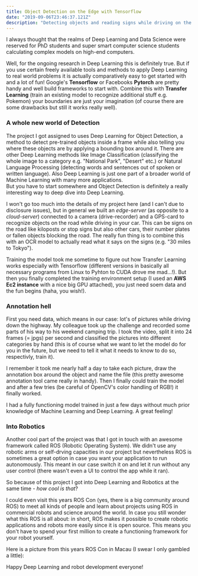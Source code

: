```yaml
---
title: Object Detection on the Edge with Tensorflow
date: "2019-09-06T23:46:37.121Z"
description: "Detecting objects and reading signs while driving on the highway."
---
```


I always thought that the realms of Deep Learning and Data Science were reserved for PhD students and super smart computer science students calculating complex models on high-end computers. 

Well, for the ongoing research in Deep Learning this is definitely true. But if you use certain freely available tools and methods to apply Deep Learning to real world problems it is actually comparatively easy to get started with and a lot of fun! Google's **Tensorflow** or Facebooks **Pytorch** are pretty handy and well build frameworks to start with. Combine this with **Transfer Learning** (train an existing model to recognize additional stuff e.g. Pokemon) your boundaries are just your imagination (of course there are some drawbacks but still it works really well). 

### A whole new world of Detection

The project I got assigned to uses Deep Learning for Object Detection, a method to detect pre-trained objects inside a frame while also telling you where these objects are by applying a bounding box around it. There are other Deep Learning methods like Image Classification (classifying the whole image to a category e.g. "National Park", "Desert" etc.) or Natural Language Processing (detecting words and sentences out of spoken or written language). Also Deep Learning is just one part of a broader world of Machine Learning with many more applications.  
But you have to start somewhere and Object Detection is definitely a really interesting way to deep dive into Deep Learning. 

I won't go too much into the details of my project here (and I can't due to disclosure issues), but in general we built an _edge-server_ (as opposite to a _cloud-server_) connected to a camera (drive-recorder) and a GPS-card to recognize objects on the road while driving in your car. This can be signs on the road like kiloposts or stop signs but also other cars, their number plates or fallen objects blocking the road. The really fun thing is to combine this with an OCR model to actually read what it says on the signs (e.g. "30 miles to Tokyo").

Training the model took me sometime to figure out how Transfer Learning works especially with Tensorflow (different versions in basically all necessary programs from Linux to Pyhton to CUDA drove me mad...!). But then you finally completed the training environment setup (I used an **AWS Ec2 instance** with a nice big GPU attached), you just need soem data and the fun begins (haha, you wish!). 

### Annotation hell

First you need data, which means in our case: lot's of pictures while driving down the highway. My colleague took up the challenge and recorded some parts of his way to his weekend camping trip. I took the video, split it into 24 frames (= jpgs) per second and classified the pictures into different categories by hand (this is of course what we want to let the model do for you in the future, but we need to tell it what it needs to know to do so, respectivly, train it).

I remember it took me nearly half a day to take each picture, draw the annotation box around the object and name the file (this pretty awesome annotation tool came really in handy). Then I finally could train the model and after a few tries (be careful of OpenCV's color handling of RGB!) it finally worked. 

I had a fully functioning model trained in just a few days without much prior knowledge of Machine Learning and Deep Learning. A great feeling!

### Into Robotics

Another cool part of the project was that I got in touch with an awesome framework called ROS (Robotic Operating System). We didn't use any robotic arms or self-drving capacities in our project but nevertheless ROS is sometimes a great option in case you want your application to run autonomously. This meant in our case switch it on and let it run without any user control (there wasn't even a UI to control the app while it ran). 

So because of this project I got into Deep Learning and Robotics at the same time - _how cool is that_? 

I could even visit this years ROS Con (yes, there is a big community around ROS) to meet all kinds of people and learn about projects using ROS in commercial robots and science around the world. In case you still wonder what this ROS is all about: in short, ROS makes it possible to create robotic applications and robots more easily since it is open source. This means you don't have to spend your first million to create a functioning framework for your robot yourself. 

Here is a picture from this years ROS Con in Macau (I swear I only gambled a little):

Happy Deep Learning and robot development everyone!









